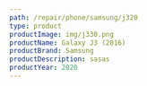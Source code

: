 ```yaml
---
path: /repair/phone/samsung/j320
type: product
productImage: img/j330.png
productName: Galaxy J3 (2016)
productBrand: Samsung
productDescription: sasas
productYear: 2020
---
```

